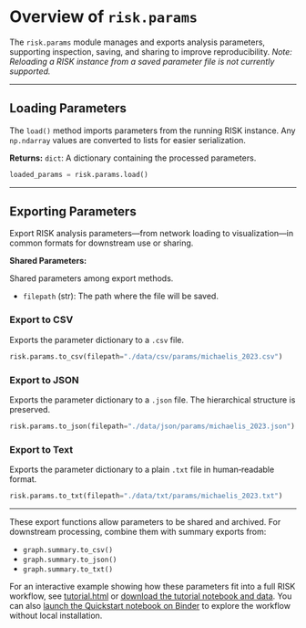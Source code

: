 # Overview of `risk.params`

The `risk.params` module manages and exports analysis parameters, supporting inspection, saving, and sharing to improve reproducibility. _Note: Reloading a RISK instance from a saved parameter file is not currently supported._

---

## Loading Parameters

The `load()` method imports parameters from the running RISK instance. Any `np.ndarray` values are converted to lists for easier serialization.

**Returns:**
`dict`: A dictionary containing the processed parameters.

```python
loaded_params = risk.params.load()
```

---

## Exporting Parameters

Export RISK analysis parameters—from network loading to visualization—in common formats for downstream use or sharing.

**Shared Parameters:**

Shared parameters among export methods.

- `filepath` (str): The path where the file will be saved.

### Export to CSV

Exports the parameter dictionary to a `.csv` file.

```python
risk.params.to_csv(filepath="./data/csv/params/michaelis_2023.csv")
```

### Export to JSON

Exports the parameter dictionary to a `.json` file. The hierarchical structure is preserved.

```python
risk.params.to_json(filepath="./data/json/params/michaelis_2023.json")
```

### Export to Text

Exports the parameter dictionary to a plain `.txt` file in human‑readable format.

```python
risk.params.to_txt(filepath="./data/txt/params/michaelis_2023.txt")
```

---

These export functions allow parameters to be shared and archived. For downstream processing, combine them with summary exports from:

- `graph.summary.to_csv()`
- `graph.summary.to_json()`
- `graph.summary.to_txt()`

For an interactive example showing how these parameters fit into a full RISK workflow, see [tutorial.html](tutorial.html) or [download the tutorial notebook and data](tutorial.zip).
You can also <a href="https://mybinder.org/v2/gh/riskportal/network-tutorial/HEAD?filepath=notebooks/quickstart.ipynb" target="_blank" rel="noopener">launch the Quickstart notebook on Binder</a> to explore the workflow without local installation.
